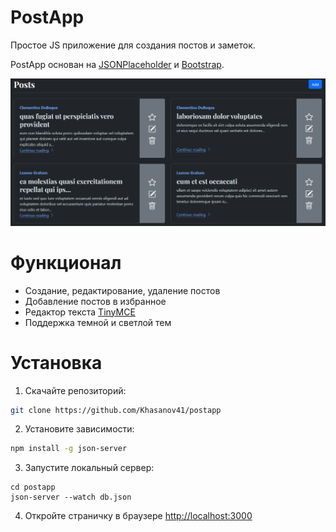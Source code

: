 # PostApp

Простое JS приложение для создания постов и заметок.

PostApp основан на [JSONPlaceholder](https://github.com/typicode/jsonplaceholder) и [Bootstrap](https://getbootstrap.com/).

![overview](/images/main.png)

# Функционал
* Создание, редактирование, удаление постов
* Добавление постов в избранное
* Редактор текста [TinyMCE](https://www.tiny.cloud/)
* Поддержка темной и светлой тем

# Установка
1. Скачайте репозиторий:
```bash
git clone https://github.com/Khasanov41/postapp
```

2. Установите зависимости:
```bash
npm install -g json-server
```
3. Запустите локальный сервер:
```
cd postapp
json-server --watch db.json
```
4. Откройте страничку в браузере [http://localhost:3000](http://localhost:3000)
